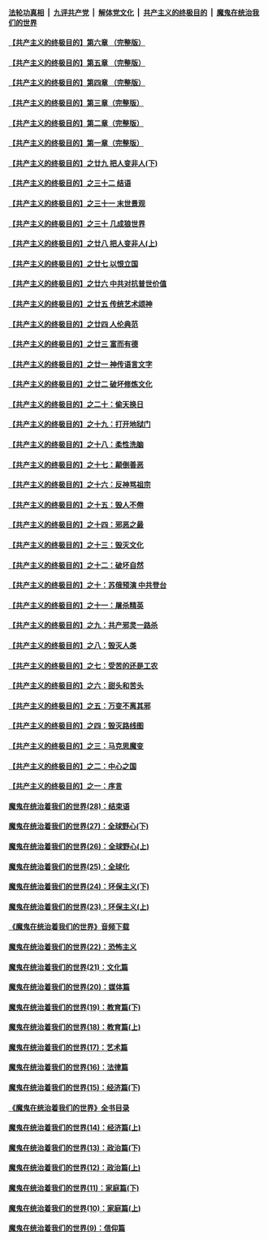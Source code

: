 ####  [法轮功真相](../../../../basic/blob/master/README.md?t=05011001) &nbsp;|&nbsp; [九评共产党](../../../../9ping.md/blob/master/README.md?t=05011001) &nbsp;|&nbsp; [解体党文化](../../../../jtdwh.md/blob/master/README.md?t=05011001)  &nbsp;|&nbsp; [共产主义的终极目的](../../../../gczydzjmd.md/blob/master/README.md?t=05011001) &nbsp;|&nbsp; [魔鬼在统治我们的世界](../../../../mgztzwmdsj.md/blob/master/README.md?t=05011001) 

#### [【共产主义的终极目的】第六章 （完整版）](../pages/nsc422/n11428913.md?t=05011001) 

#### [【共产主义的终极目的】第五章 （完整版）](../pages/nsc422/n11428912.md?t=05011001) 

#### [【共产主义的终极目的】第四章 （完整版）](../pages/nsc422/n11428907.md?t=05011001) 

#### [【共产主义的终极目的】第三章（完整版）](../pages/nsc422/n11428848.md?t=05011001) 

#### [【共产主义的终极目的】第二章（完整版）](../pages/nsc422/n11428831.md?t=05011001) 

#### [【共产主义的终极目的】第一章（完整版）](../pages/nsc422/n11417651.md?t=05011001) 

#### [【共产主义的终极目的】之廿九 把人变非人(下)](../pages/nsc422/n11344140.md?t=05011001) 

#### [【共产主义的终极目的】之三十二 结语](../pages/nsc422/n11360535.md?t=05011001) 

#### [【共产主义的终极目的】之三十一 末世景观](../pages/nsc422/n11351129.md?t=05011001) 

#### [【共产主义的终极目的】之三十 几成狼世界](../pages/nsc422/n11348280.md?t=05011001) 

#### [【共产主义的终极目的】之廿八 把人变非人(上)](../pages/nsc422/n11340492.md?t=05011001) 

#### [【共产主义的终极目的】之廿七 以恨立国](../pages/nsc422/n11336944.md?t=05011001) 

#### [【共产主义的终极目的】之廿六 中共对抗普世价值](../pages/nsc422/n11324785.md?t=05011001) 

#### [【共产主义的终极目的】之廿五 传统艺术颂神](../pages/nsc422/n11296396.md?t=05011001) 

#### [【共产主义的终极目的】之廿四 人伦典范](../pages/nsc422/n11296397.md?t=05011001) 

#### [【共产主义的终极目的】之廿三 富而有德](../pages/nsc422/n11283598.md?t=05011001) 

#### [【共产主义的终极目的】之廿一 神传语言文字](../pages/nsc422/n11263265.md?t=05011001) 

#### [【共产主义的终极目的】之廿二 破坏修炼文化](../pages/nsc422/n11245728.md?t=05011001) 

#### [【共产主义的终极目的】之二十：偷天换日](../pages/nsc422/n11238846.md?t=05011001) 

#### [【共产主义的终极目的】之十九：打开地狱门](../pages/nsc422/n11206376.md?t=05011001) 

#### [【共产主义的终极目的】之十八：柔性洗脑](../pages/nsc422/n11199994.md?t=05011001) 

#### [【共产主义的终极目的】之十七：颠倒善恶](../pages/nsc422/n11179782.md?t=05011001) 

#### [【共产主义的终极目的】之十六：反神骂祖宗](../pages/nsc422/n11166798.md?t=05011001) 

#### [【共产主义的终极目的】之十五：毁人不倦](../pages/nsc422/n11166792.md?t=05011001) 

#### [【共产主义的终极目的】之十四：邪恶之最](../pages/nsc422/n11150249.md?t=05011001) 

#### [【共产主义的终极目的】之十三：毁灭文化](../pages/nsc422/n11135227.md?t=05011001) 

#### [【共产主义的终极目的】之十二：破坏自然](../pages/nsc422/n11135214.md?t=05011001) 

#### [【共产主义的终极目的】之十：苏俄预演 中共登台](../pages/nsc422/n11118424.md?t=05011001) 

#### [【共产主义的终极目的】之十一：屠杀精英](../pages/nsc422/n11118442.md?t=05011001) 

#### [【共产主义的终极目的】之九：共产邪灵一路杀](../pages/nsc422/n11114139.md?t=05011001) 

#### [【共产主义的终极目的】之八：毁灭人类](../pages/nsc422/n11108503.md?t=05011001) 

#### [【共产主义的终极目的】之七：受苦的还是工农](../pages/nsc422/n11101809.md?t=05011001) 

#### [【共产主义的终极目的】之六：甜头和苦头](../pages/nsc422/n11096971.md?t=05011001) 

#### [【共产主义的终极目的】之五：万变不离其邪](../pages/nsc422/n11091285.md?t=05011001) 

#### [【共产主义的终极目的】之四：毁灭路线图](../pages/nsc422/n11086284.md?t=05011001) 

#### [【共产主义的终极目的】之三：马克思魔变](../pages/nsc422/n11061941.md?t=05011001) 

#### [【共产主义的终极目的】之二：中心之国](../pages/nsc422/n11047728.md?t=05011001) 

#### [【共产主义的终极目的】之一：序言](../pages/nsc422/n11086077.md?t=05011001) 

#### [魔鬼在统治着我们的世界(28)：结束语](../pages/nsc422/n10936246.md?t=05011001) 

#### [魔鬼在统治着我们的世界(27)：全球野心(下)](../pages/nsc422/n10928319.md?t=05011001) 

#### [魔鬼在统治着我们的世界(26)：全球野心(上)](../pages/nsc422/n10900318.md?t=05011001) 

#### [魔鬼在统治着我们的世界(25)：全球化](../pages/nsc422/n10788205.md?t=05011001) 

#### [魔鬼在统治着我们的世界(24)：环保主义(下)](../pages/nsc422/n10695307.md?t=05011001) 

#### [魔鬼在统治着我们的世界(23)：环保主义(上)](../pages/nsc422/n10688613.md?t=05011001) 

#### [《魔鬼在统治着我们的世界》音频下载](../pages/nsc422/n10635553.md?t=05011001) 

#### [魔鬼在统治着我们的世界(22)：恐怖主义](../pages/nsc422/n10614727.md?t=05011001) 

#### [魔鬼在统治着我们的世界(21)：文化篇](../pages/nsc422/n10597706.md?t=05011001) 

#### [魔鬼在统治着我们的世界(20)：媒体篇](../pages/nsc422/n10586579.md?t=05011001) 

#### [魔鬼在统治着我们的世界(19)：教育篇(下)](../pages/nsc422/n10564808.md?t=05011001) 

#### [魔鬼在统治着我们的世界(18)：教育篇(上)](../pages/nsc422/n10526970.md?t=05011001) 

#### [魔鬼在统治着我们的世界(17)：艺术篇](../pages/nsc422/n10499093.md?t=05011001) 

#### [魔鬼在统治着我们的世界(16)：法律篇](../pages/nsc422/n10485969.md?t=05011001) 

#### [魔鬼在统治着我们的世界(15)：经济篇(下)](../pages/nsc422/n10469975.md?t=05011001) 

#### [《魔鬼在统治着我们的世界》全书目录](../pages/nsc422/n10464261.md?t=05011001) 

#### [魔鬼在统治着我们的世界(14)：经济篇(上)](../pages/nsc422/n10457370.md?t=05011001) 

#### [魔鬼在统治着我们的世界(13)：政治篇(下)](../pages/nsc422/n10448270.md?t=05011001) 

#### [魔鬼在统治着我们的世界(12)：政治篇(上)](../pages/nsc422/n10444576.md?t=05011001) 

#### [魔鬼在统治着我们的世界(11)：家庭篇(下)](../pages/nsc422/n10440961.md?t=05011001) 

#### [魔鬼在统治着我们的世界(10)：家庭篇(上)](../pages/nsc422/n10435448.md?t=05011001) 

#### [魔鬼在统治着我们的世界(9)：信仰篇](../pages/nsc422/n10432159.md?t=05011001) 

